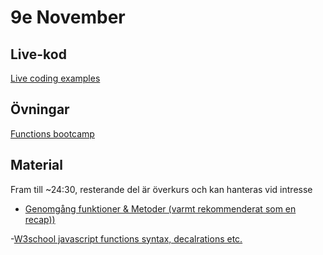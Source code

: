 # 9e November

## Live-kod

[Live coding examples](live-coding/)

## Övningar

[Functions bootcamp](exercises/func_bootcamp.md)

## Material

Fram till ~24:30, resterande del är överkurs och kan hanteras vid intresse
- [Genomgång funktioner & Metoder (varmt rekommenderat som en recap))](https://www.youtube.com/watch?v=xUI5Tsl2JpY)

-[W3school javascript functions syntax, decalrations etc.](https://www.w3schools.com/js/js_functions.asp)
